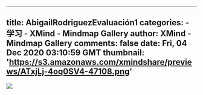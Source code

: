 
---
title: AbigailRodriguezEvaluación1
categories: 
    - 学习
    - XMind - Mindmap Gallery
author: XMind - Mindmap Gallery
comments: false
date: Fri, 04 Dec 2020 03:10:59 GMT
thumbnail: 'https://s3.amazonaws.com/xmindshare/previews/ATxjLj-4oq0SV4-47108.png'
---

<div>   
<img src="https://s3.amazonaws.com/xmindshare/previews/ATxjLj-4oq0SV4-47108.png" referrerpolicy="no-referrer">  
</div>
            